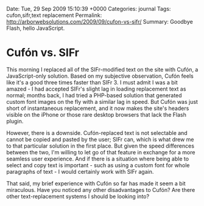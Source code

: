 Date: Tue, 29 Sep 2009 15:10:39 +0000
Categories: journal
Tags: cufon,sifr,text replacement
Permalink: http://arborwebsolutions.com/2009/09/cufon-vs-sifr/
Summary: Goodbye Flash, hello JavaScript.

# Cufón vs. SIFr

This morning I replaced all of the SIFr-modified text on the site with
Cufón, a JavaScript-only solution. Based on my subjective observation,
Cufón feels like it's a good three times faster than SIFr 3. I must
admit I was a bit amazed - I had accepted SIFr's slight lag in loading
replacement text as normal; months back, I had tried a PHP-based
solution that generated custom font images on the fly with a similar lag
in speed. But Cufón was just short of instantaneous replacement, and it
now makes the site's headers visible on the iPhone or those rare desktop
browsers that lack the Flash plugin. 

However, there is a downside.
Cufón-replaced text is not selectable and cannot be copied and pasted by
the user; SIFr can, which is what drew me to that particular solution in
the first place. But given the speed differences between the two, I'm
willing to let go of that feature in exchange for a more seamless user
experience. And if there is a situation where being able to select and
copy text is important - such as using a custom font for whole
paragraphs of text - I would certainly work with SIFr again. 

That said,
my brief experience with Cufón so far has made it seem a bit miraculous.
Have you noticed any other disadvantages to Cufón? Are there other
text-replacement systems I should be looking into?

